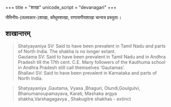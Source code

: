 +++
title = "शाखा"
unicode_script = "devanagari"
+++

जैमिनीय-(तलवकार-)शाखा, कौथुमशाखा, राणायणीयशाखा चान्यत्र प्रस्तुताः।

## शाखान्तरम्
> Shatyayaniya SV: Said to have been prevalent in Tamil Nadu and parts of North India. The shakha is no longer extant.  
> Gautama SV: Said to have been prevalent in Tamil Nadu and in Andhra Pradesh till the 17th cent. C.E. Many followers of the Kauthuma school in Andhra Pradesh still call themselves ‘Gautamas’.  
> Bhallavi SV: Said to have been prevalent in Karnataka and parts of North India.

> Shatyayaniya ,Gautama, Vyasa ,Bhaguri, Olundi,Goulgulvi, Bhanumanoupamayava, Karati, Mashaka argya shakha,Varshagagavya , Shakugitre shakhas - extinct 

